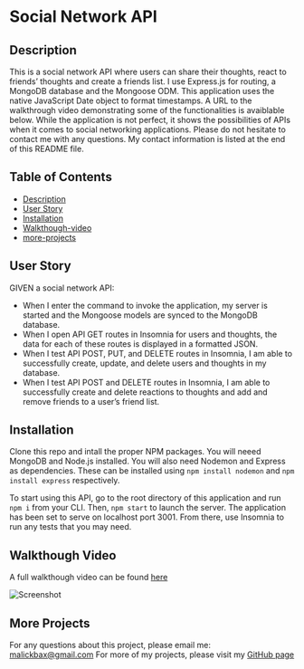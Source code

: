 # Social Network API
## Description
This is a social network API where users can share their thoughts, react to friends’ thoughts and create a friends list. I use Express.js for routing, a MongoDB database and the Mongoose ODM. This application uses the native JavaScript Date object to format timestamps. A URL to the walkthrough video demonstrating some of the functionalities is avaiblable below. While the application is not perfect, it shows the possibilities of APIs when it comes to social networking applications. Please do not hesitate to contact me with any questions. My contact information is listed at the end of this README file. 

## Table of Contents
- [Description](#description)
- [User Story](#user-story)
- [Installation](#installation)
- [Walkthough-video](#walkthrough-video)
- [more-projects](#more-projects)

## User Story
GIVEN a social network API:
- When I enter the command to invoke the application, my server is started and the Mongoose models are synced to the MongoDB database.
- When I open API GET routes in Insomnia for users and thoughts, the data for each of these routes is displayed in a formatted JSON.
- When I test API POST, PUT, and DELETE routes in Insomnia, I am able to successfully create, update, and delete users and thoughts in my database.
- When I test API POST and DELETE routes in Insomnia, I am able to successfully create and delete reactions to thoughts and add and remove friends to a user’s friend list.

## Installation 
Clone this repo and intall the proper NPM packages. You will neeed MongoDB and Node.js installed. You will also need Nodemon and Express as dependencies. These can be installed using `npm install nodemon` and `npm install express` respectively. 

To start using this API, go to the root directory of this application and run `npm i` from your CLI. Then, `npm start` to launch the server. The application has been set to serve on localhost port 3001. From there, use Insomnia to run any tests that you may need.

## Walkthough Video
A full walkthough video can be found [here](https://drive.google.com/file/d/1_0kt4sclbheGYw2ph0CYW5Pn39C264s_/view?usp=sharing)

![Screenshot](/assets/malick-ba-tutorial.gif)

## More Projects
For any questions about this project, please email me: malickbax@gmail.com
For more of my projects, please visit my [GitHub page](https://github.com/malickbax)